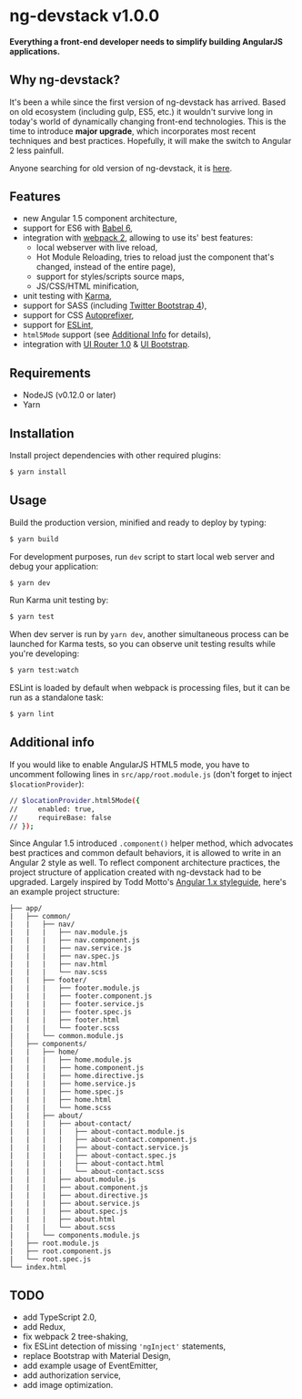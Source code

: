 # ng-devstack v1.0.0

#### Everything a front-end developer needs to simplify building AngularJS applications.

## Why ng-devstack?

It's been a while since the first version of ng-devstack has arrived. Based on old ecosystem (including gulp, ES5, etc.) it wouldn't survive long in today's world of dynamically changing front-end technologies.
This is the time to introduce **major upgrade**, which incorporates most recent techniques and best practices.
Hopefully, it will make the switch to Angular 2 less painfull.

Anyone searching for old version of ng-devstack, it is [here](https://github.com/mariuszm/ng-devstack/tree/0.4.0).

## Features

- new Angular 1.5 component architecture,
- support for ES6 with [Babel 6](https://babeljs.io/),
- integration with [webpack 2](https://webpack.github.io/), allowing to use its' best features:
  - local webserver with live reload,
  - Hot Module Reloading, tries to reload just the component that's changed, instead of the entire page),
  - support for styles/scripts source maps,
  - JS/CSS/HTML minification,
- unit testing with [Karma](http://karma-runner.github.io/),
- support for SASS (including [Twitter Bootstrap 4](https://v4-alpha.getbootstrap.com/)),
- support for CSS [Autoprefixer](https://github.com/postcss/autoprefixer),
- support for [ESLint](http://eslint.org/),
- `html5Mode` support (see [Additional Info](#additional-info) for details),
- integration with [UI Router 1.0](https://ui-router.github.io/ng1/) & [UI Bootstrap](http://angular-ui.github.io/bootstrap/).

## Requirements

- NodeJS (v0.12.0 or later)
- Yarn

## Installation

Install project dependencies with other required plugins:

```sh
$ yarn install
```

## Usage

Build the production version, minified and ready to deploy by typing:

```sh
$ yarn build
```

For development purposes, run `dev` script to start local web server and debug your application:

```sh
$ yarn dev
```

Run Karma unit testing by:

```sh
$ yarn test
```

When dev server is run by `yarn dev`, another simultaneous process can be launched for Karma tests, so you can observe unit testing results while you're developing:

```sh
$ yarn test:watch
```

ESLint is loaded by default when webpack is processing files, but it can be run as a standalone task:

```sh
$ yarn lint
```

## Additional info

If you would like to enable AngularJS HTML5 mode, you have to uncomment following lines in `src/app/root.module.js` (don't forget to inject `$locationProvider`):

>
```sh
// $locationProvider.html5Mode({
//     enabled: true,
//     requireBase: false
// });
```

Since Angular 1.5 introduced `.component()` helper method, which advocates best practices and common default behaviors, it is allowed to write in an Angular 2 style as well. To reflect component architecture practices, the project structure of application created with ng-devstack had to be upgraded. Largely inspired by Todd Motto's [Angular 1.x styleguide](https://github.com/toddmotto/angular-styleguide/tree/angular-old-es5), here's an example project structure:

```
├── app/
|   ├── common/
|   |   ├── nav/
|   |   |   ├── nav.module.js
|   |   |   ├── nav.component.js
|   |   |   ├── nav.service.js
|   |   |   ├── nav.spec.js
|   |   |   ├── nav.html
|   |   |   └── nav.scss
|   |   ├── footer/
|   |   |   ├── footer.module.js
|   |   |   ├── footer.component.js
|   |   |   ├── footer.service.js
|   |   |   ├── footer.spec.js
|   |   |   ├── footer.html
|   |   |   └── footer.scss
|   |   └── common.module.js
│   ├── components/
|   |   ├── home/
|   |   |   ├── home.module.js
|   |   |   ├── home.component.js
|   |   |   ├── home.directive.js
|   |   |   ├── home.service.js
|   |   |   ├── home.spec.js
|   |   |   ├── home.html
|   |   |   └── home.scss
|   |   ├── about/
|   |   |   ├── about-contact/
|   |   |   |   ├── about-contact.module.js
|   |   |   |   ├── about-contact.component.js
|   |   |   |   ├── about-contact.service.js
|   |   |   |   ├── about-contact.spec.js
|   |   |   |   ├── about-contact.html
|   |   |   |   └── about-contact.scss
|   |   |   ├── about.module.js
|   |   |   ├── about.component.js
|   |   |   ├── about.directive.js
|   |   |   ├── about.service.js
|   |   |   ├── about.spec.js
|   |   |   ├── about.html
|   |   |   └── about.scss
|   |   └── components.module.js
|   ├── root.module.js
|   ├── root.component.js
|   └── root.spec.js
└── index.html
```

## TODO

- add TypeScript 2.0,
- add Redux,
- fix webpack 2 tree-shaking,
- fix ESLint detection of missing `'ngInject'` statements,
- replace Bootstrap with Material Design,
- add example usage of EventEmitter,
- add authorization service,
- add image optimization.
